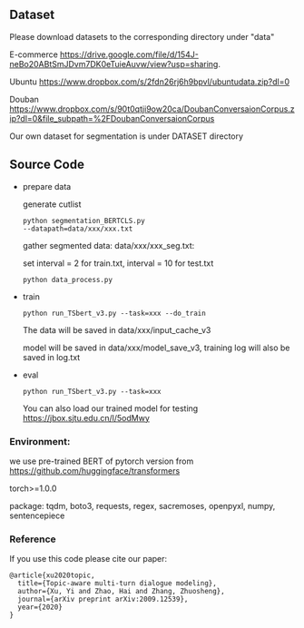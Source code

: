 ## Dataset
Please download datasets to the corresponding directory under "data"

E-commerce
https://drive.google.com/file/d/154J-neBo20ABtSmJDvm7DK0eTuieAuvw/view?usp=sharing.

Ubuntu
https://www.dropbox.com/s/2fdn26rj6h9bpvl/ubuntudata.zip?dl=0

Douban
https://www.dropbox.com/s/90t0qtji9ow20ca/DoubanConversaionCorpus.zip?dl=0&file_subpath=%2FDoubanConversaionCorpus

Our own dataset for segmentation is under DATASET directory

## Source Code
* prepare data

    generate cutlist
    
    <code>python segmentation_BERTCLS.py --datapath=data/xxx/xxx.txt</code>
    
    gather segmented data: data/xxx/xxx_seg.txt:
    
    set interval = 2 for train.txt, interval = 10 for test.txt
    
    <code>python data_process.py</code>  
    
* train

    <code>python run_TSbert_v3.py --task=xxx --do_train</code> 
    
    The data will be saved in data/xxx/input_cache_v3 
    
    model will be saved in data/xxx/model_save_v3, training log will also be saved in log.txt
    

* eval

    <code>python run_TSbert_v3.py --task=xxx</code> 
    
    You can also load our trained model for testing https://jbox.sjtu.edu.cn/l/5odMwy
   
### Environment:
we use pre-trained BERT of pytorch version from https://github.com/huggingface/transformers

torch>=1.0.0

package: tqdm, boto3, requests, regex, sacremoses, openpyxl, numpy, sentencepiece

### Reference
 
If you use this code please cite our paper:
```
@article{xu2020topic,
  title={Topic-aware multi-turn dialogue modeling},
  author={Xu, Yi and Zhao, Hai and Zhang, Zhuosheng},
  journal={arXiv preprint arXiv:2009.12539},
  year={2020}
}
```
